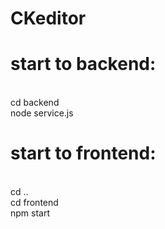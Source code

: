 # CKeditor

 # start to backend:  
 <br/> cd backend    
 node service.js

# start to frontend: 
<br/> cd ..
<br/> cd frontend
<br/> npm start
